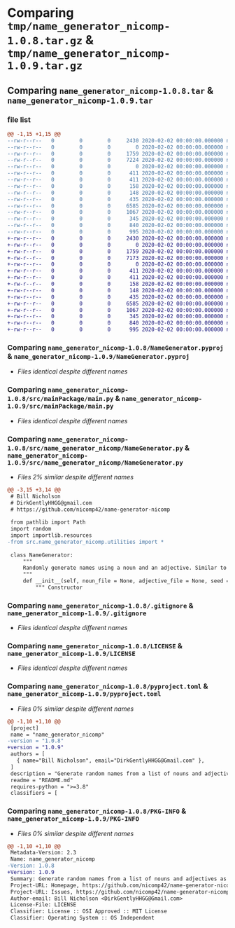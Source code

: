 # Comparing `tmp/name_generator_nicomp-1.0.8.tar.gz` & `tmp/name_generator_nicomp-1.0.9.tar.gz`

## Comparing `name_generator_nicomp-1.0.8.tar` & `name_generator_nicomp-1.0.9.tar`

### file list

```diff
@@ -1,15 +1,15 @@
--rw-r--r--   0        0        0     2430 2020-02-02 00:00:00.000000 name_generator_nicomp-1.0.8/NameGenerator.pyproj
--rw-r--r--   0        0        0        0 2020-02-02 00:00:00.000000 name_generator_nicomp-1.0.8/src/mainPackage/__init__.py
--rw-r--r--   0        0        0     1759 2020-02-02 00:00:00.000000 name_generator_nicomp-1.0.8/src/mainPackage/main.py
--rw-r--r--   0        0        0     7224 2020-02-02 00:00:00.000000 name_generator_nicomp-1.0.8/src/name_generator_nicomp/NameGenerator.py
--rw-r--r--   0        0        0        0 2020-02-02 00:00:00.000000 name_generator_nicomp-1.0.8/src/name_generator_nicomp/__init__.py
--rw-r--r--   0        0        0      411 2020-02-02 00:00:00.000000 name_generator_nicomp-1.0.8/src/name_generator_nicomp/adjectives.txt
--rw-r--r--   0        0        0      411 2020-02-02 00:00:00.000000 name_generator_nicomp-1.0.8/src/name_generator_nicomp/adjectives_master.txt
--rw-r--r--   0        0        0      158 2020-02-02 00:00:00.000000 name_generator_nicomp-1.0.8/src/name_generator_nicomp/nouns.txt
--rw-r--r--   0        0        0      148 2020-02-02 00:00:00.000000 name_generator_nicomp-1.0.8/src/name_generator_nicomp/nouns_master.txt
--rw-r--r--   0        0        0      435 2020-02-02 00:00:00.000000 name_generator_nicomp-1.0.8/src/name_generator_nicomp/utilities.py
--rw-r--r--   0        0        0     6585 2020-02-02 00:00:00.000000 name_generator_nicomp-1.0.8/.gitignore
--rw-r--r--   0        0        0     1067 2020-02-02 00:00:00.000000 name_generator_nicomp-1.0.8/LICENSE
--rw-r--r--   0        0        0      345 2020-02-02 00:00:00.000000 name_generator_nicomp-1.0.8/README.md
--rw-r--r--   0        0        0      840 2020-02-02 00:00:00.000000 name_generator_nicomp-1.0.8/pyproject.toml
--rw-r--r--   0        0        0      995 2020-02-02 00:00:00.000000 name_generator_nicomp-1.0.8/PKG-INFO
+-rw-r--r--   0        0        0     2430 2020-02-02 00:00:00.000000 name_generator_nicomp-1.0.9/NameGenerator.pyproj
+-rw-r--r--   0        0        0        0 2020-02-02 00:00:00.000000 name_generator_nicomp-1.0.9/src/mainPackage/__init__.py
+-rw-r--r--   0        0        0     1759 2020-02-02 00:00:00.000000 name_generator_nicomp-1.0.9/src/mainPackage/main.py
+-rw-r--r--   0        0        0     7173 2020-02-02 00:00:00.000000 name_generator_nicomp-1.0.9/src/name_generator_nicomp/NameGenerator.py
+-rw-r--r--   0        0        0        0 2020-02-02 00:00:00.000000 name_generator_nicomp-1.0.9/src/name_generator_nicomp/__init__.py
+-rw-r--r--   0        0        0      411 2020-02-02 00:00:00.000000 name_generator_nicomp-1.0.9/src/name_generator_nicomp/adjectives.txt
+-rw-r--r--   0        0        0      411 2020-02-02 00:00:00.000000 name_generator_nicomp-1.0.9/src/name_generator_nicomp/adjectives_master.txt
+-rw-r--r--   0        0        0      158 2020-02-02 00:00:00.000000 name_generator_nicomp-1.0.9/src/name_generator_nicomp/nouns.txt
+-rw-r--r--   0        0        0      148 2020-02-02 00:00:00.000000 name_generator_nicomp-1.0.9/src/name_generator_nicomp/nouns_master.txt
+-rw-r--r--   0        0        0      435 2020-02-02 00:00:00.000000 name_generator_nicomp-1.0.9/src/name_generator_nicomp/utilities.py
+-rw-r--r--   0        0        0     6585 2020-02-02 00:00:00.000000 name_generator_nicomp-1.0.9/.gitignore
+-rw-r--r--   0        0        0     1067 2020-02-02 00:00:00.000000 name_generator_nicomp-1.0.9/LICENSE
+-rw-r--r--   0        0        0      345 2020-02-02 00:00:00.000000 name_generator_nicomp-1.0.9/README.md
+-rw-r--r--   0        0        0      840 2020-02-02 00:00:00.000000 name_generator_nicomp-1.0.9/pyproject.toml
+-rw-r--r--   0        0        0      995 2020-02-02 00:00:00.000000 name_generator_nicomp-1.0.9/PKG-INFO
```

### Comparing `name_generator_nicomp-1.0.8/NameGenerator.pyproj` & `name_generator_nicomp-1.0.9/NameGenerator.pyproj`

 * *Files identical despite different names*

### Comparing `name_generator_nicomp-1.0.8/src/mainPackage/main.py` & `name_generator_nicomp-1.0.9/src/mainPackage/main.py`

 * *Files identical despite different names*

### Comparing `name_generator_nicomp-1.0.8/src/name_generator_nicomp/NameGenerator.py` & `name_generator_nicomp-1.0.9/src/name_generator_nicomp/NameGenerator.py`

 * *Files 2% similar despite different names*

```diff
@@ -3,15 +3,14 @@
 # Bill Nicholson
 # DirkGentlyHHGG@gmail.com
 # https://github.com/nicomp42/name-generator-nicomp
 
 from pathlib import Path
 import random
 import importlib.resources
-from src.name_generator_nicomp.utilities import *
 
 class NameGenerator:
     """
     Randomly generate names using a noun and an adjective. Similar to the names generated in a Kahoot game.
     """
     def __init__(self, noun_file = None, adjective_file = None, seed = None, guarantee_unique = True, nouns_to_add = [], adjectives_to_add = [], generated_names_to_not_use = []):
         """ Constructor
```

### Comparing `name_generator_nicomp-1.0.8/.gitignore` & `name_generator_nicomp-1.0.9/.gitignore`

 * *Files identical despite different names*

### Comparing `name_generator_nicomp-1.0.8/LICENSE` & `name_generator_nicomp-1.0.9/LICENSE`

 * *Files identical despite different names*

### Comparing `name_generator_nicomp-1.0.8/pyproject.toml` & `name_generator_nicomp-1.0.9/pyproject.toml`

 * *Files 0% similar despite different names*

```diff
@@ -1,10 +1,10 @@
 [project]
 name = "name_generator_nicomp"
-version = "1.0.8"
+version = "1.0.9"
 authors = [
   { name="Bill Nicholson", email="DirkGentlyHHGG@Gmail.com" },
 ]
 description = "Generate random names from a list of nouns and adjectives as you might see in a Kahoot game. I'm not affiliated with Kahoot except as an end-user."
 readme = "README.md"
 requires-python = ">=3.8"
 classifiers = [
```

### Comparing `name_generator_nicomp-1.0.8/PKG-INFO` & `name_generator_nicomp-1.0.9/PKG-INFO`

 * *Files 0% similar despite different names*

```diff
@@ -1,10 +1,10 @@
 Metadata-Version: 2.3
 Name: name_generator_nicomp
-Version: 1.0.8
+Version: 1.0.9
 Summary: Generate random names from a list of nouns and adjectives as you might see in a Kahoot game. I'm not affiliated with Kahoot except as an end-user.
 Project-URL: Homepage, https://github.com/nicomp42/name-generator-nicomp
 Project-URL: Issues, https://github.com/nicomp42/name-generator-nicomp/issues
 Author-email: Bill Nicholson <DirkGentlyHHGG@Gmail.com>
 License-File: LICENSE
 Classifier: License :: OSI Approved :: MIT License
 Classifier: Operating System :: OS Independent
```

